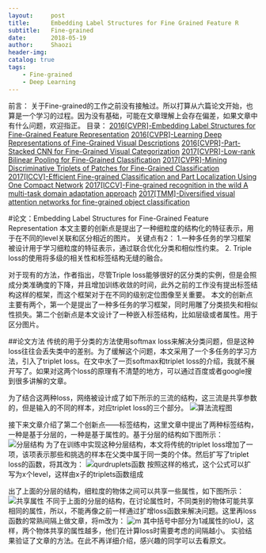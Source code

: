 ```yaml
---
layout:     post
title:      Embedding Label Structures for Fine Grained Feature R
subtitle:   Fine-grained
date:       2018-05-19
author:     Shaozi
header-img: 
catalog: true
tags:
    - Fine-grained
    - Deep Learning
---
```


前言：
关于Fine-grained的工作之前没有接触过。所以打算从六篇论文开始，也算是一个学习的过程。因为没有基础，可能在文章理解上会存在偏差，如果文章中有什么问题，欢迎指正。
目录：
[2016[CVPR]-Embedding Label Structures for Fine-Grained Feature Representation](https://arxiv.org/pdf/1512.02895)
[2016[CVPR]-Learning Deep Representations of Fine-Grained Visual Descriptions](https://arxiv.org/pdf/1605.05395)
[2016[CVPR]-Part-Stacked CNN for Fine-Grained Visual Categorization](https://arxiv.org/pdf/1512.08086)
[2017[CVPR]-Low-rank Bilinear Pooling for Fine-Grained Classification](https://arxiv.org/pdf/1611.05109)
[2017[CVPR]-Mining Discriminative Triplets of Patches for Fine-Grained Classification](https://arxiv.org/pdf/1605.01130)
[2017[ICCV]-Efficient Fine-grained Classification and Part Localization Using One Compact Network]()
[2017[ICCV]-Fine-grained recognition in the wild A multi-task domain adaptation approach]()
[2017[TMM]-Diversified visual attention networks for fine-grained object classification]()

#论文：Embedding Label Structures for Fine-Grained Feature Representation
本文主要的创新点是提出了一种细粒度的结构化的特征表示，用于在不同的level关联和区分相近的图片。
关键点有2：
1.一种多任务的学习框架被设计用于学习细粒度的特征表示，通过联合优化分类和相似性约束。
2. Triple loss的使用将多级的相关性和标签结构无缝的融合。

对于现有的方法，作者指出，尽管Triple loss能够很好的区分类的实例，但是会照成分类准确度的下降，并且增加训练收敛的时间，此外之前的工作没有提出标签结构这样的框架，而这个框架对于在不同的级别定位图像至关重要。
本文的创新点主要有两个，第一个是提出了一种多任务的学习框架，同时用雕了分类损失和相似性损失。第二个创新点是本文设计了一种嵌入标签结构，比如层级或者属性。用于区分图片。

##论文方法
传统的用于分类的方法使用softmax loss来解决分类问题，但是这种loss往往会丢失类中的差别。为了缓解这个问题，本文采用了一个多任务的学习方法，引入了triplet loss。在文中水了一页softmax和triplet loss的介绍，我就不展开写了。如果对这两个loss的原理有不清楚的地方，可以通过百度或者google搜到很多讲解的文章。

为了结合这两种loss，网络被设计成了如下所示的三流的结构，这三流是共享参数的，但是输入的不同的样本，对应triplet loss的三个部分。
![算法流程图](https://upload-images.jianshu.io/upload_images/11609151-e367621eb6193f8d.png?imageMogr2/auto-orient/strip%7CimageView2/2/w/1240)

接下来文章介绍了第二个创新点——标签结构，这里文章中提出了两种标签结构，一种是基于分层的，一种是基于属性的。基于分层的结构如下图所示：
![分层结构](https://upload-images.jianshu.io/upload_images/11609151-a2cd89212fba3997.png?imageMogr2/auto-orient/strip%7CimageView2/2/w/1240)
为了在训练中实现这种分层结构，本文将传统的triplet loss增加了一项，该项表示那些和挑选的样本在父类中属于同一类的个体。然后扩写了triplet loss的函数，将其改为：
![qurdruplets函数](https://upload-images.jianshu.io/upload_images/11609151-e8559434a6ea4a0e.png?imageMogr2/auto-orient/strip%7CimageView2/2/w/1240)
按照这样的格式，这个公式可以扩写为x个level，这样由x子的triplets函数组成

出了上面的分层的结构，细粒度的物体之间可以共享一些属性，如下图所示：
![共享属性](https://upload-images.jianshu.io/upload_images/11609151-ab31f5ed4a743d90.png?imageMogr2/auto-orient/strip%7CimageView2/2/w/1240)
不同于上面的分层的结构，在讨论属性时，不同类别的物体可能共享相同的属性，所以，不能再像之前一样通过扩增loss函数来解决问题。这里再loss函数的常熟间隔上做文章，将m改为：
![m](https://upload-images.jianshu.io/upload_images/11609151-9c95896ab8a0bdc7.png?imageMogr2/auto-orient/strip%7CimageView2/2/w/1240)
其中括号中部分为1减属性的IoU，这样，两个物体共享的属性越多，他们在计算loss时需要考虑的间隔越小。
实验结果验证了文章的方法。在此不再详细介绍，感兴趣的同学可以去看原文。
